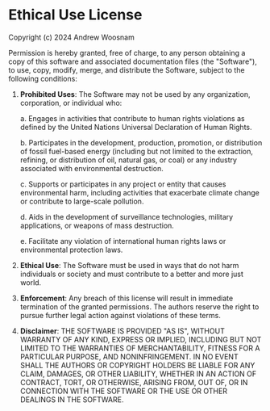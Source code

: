 # Ethical Use License

Copyright (c) 2024 Andrew Woosnam

Permission is hereby granted, free of charge, to any person obtaining a copy
of this software and associated documentation files (the "Software"), to use,
copy, modify, merge, and distribute the Software, subject to the following conditions:

1. **Prohibited Uses**:
   The Software may not be used by any organization, corporation, or individual who:

   a. Engages in activities that contribute to human rights violations as defined by the United Nations Universal Declaration of Human Rights.

   b. Participates in the development, production, promotion, or distribution of fossil fuel-based energy (including but not limited to the extraction, refining, or distribution of oil, natural gas, or coal) or any industry associated with environmental destruction.

   c. Supports or participates in any project or entity that causes environmental harm, including activities that exacerbate climate change or contribute to large-scale pollution.

   d. Aids in the development of surveillance technologies, military applications, or weapons of mass destruction.

   e. Facilitate any violation of international human rights laws or environmental protection laws.

2. **Ethical Use**:
   The Software must be used in ways that do not harm individuals or society and must contribute to a better and more just world.

3. **Enforcement**:
   Any breach of this license will result in immediate termination of the granted permissions. The authors reserve the right to pursue further legal action against violations of these terms.

4. **Disclaimer**:
   THE SOFTWARE IS PROVIDED "AS IS", WITHOUT WARRANTY OF ANY KIND, EXPRESS OR IMPLIED, INCLUDING BUT NOT LIMITED TO THE WARRANTIES OF MERCHANTABILITY, FITNESS FOR A PARTICULAR PURPOSE, AND NONINFRINGEMENT. IN NO EVENT SHALL THE AUTHORS OR COPYRIGHT HOLDERS BE LIABLE FOR ANY CLAIM, DAMAGES, OR OTHER LIABILITY, WHETHER IN AN ACTION OF CONTRACT, TORT, OR OTHERWISE, ARISING FROM, OUT OF, OR IN CONNECTION WITH THE SOFTWARE OR THE USE OR OTHER DEALINGS IN THE SOFTWARE.

